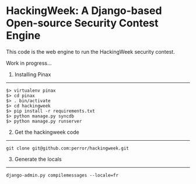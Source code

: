    HackingWeek: A Django-based Open-source Security Contest Engine
===============================================================

This code is the web engine to run the HackingWeek security contest.

Work in progress...


1. Installing Pinax
-------------------

    $> virtualenv pinax
    $> cd pinax
    $> . bin/activate
    $> cd hackingweek
    $> pip install -r requirements.txt
    $> python manage.py syncdb
    $> python manage.py runserver


2. Get the hackingweek code
---------------------------

    git clone git@github.com:perror/hackingweek.git


3. Generate the locals
----------------------

    django-admin.py compilemessages --locale=fr

